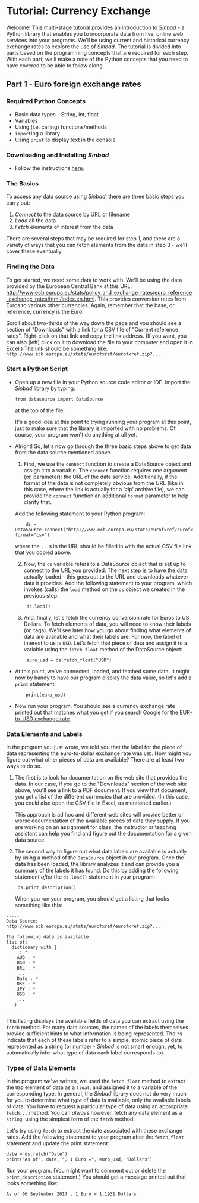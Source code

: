 # Tutorial: Currency Exchange

Welcome! This multi-stage tutorial provides an introduction to *Sinbad* - a Python library that enables you to incorporate data from live, online web services into your programs. We'll be using current and historical currency exchange rates to explore the use of *Sinbad*. The tutorial is divided into parts based on the programming concepts that are required for each step. With each part, we'll make a note of the Python concepts that you need to have covered to be able to follow along.

## Part 1 - Euro foreign exchange rates

### Required Python Concepts

* Basic data types - String, int, float
* Variables
* Using (i.e. calling) functions/methods
* `import`ing a library
* Using `print` to display text in the console

### Downloading and Installing *Sinbad*

* Follow the instructions [here](../install/index.md).

### The Basics

To access any data source using *Sinbad*, there are three basic steps you carry out:

  1. _Connect_ to the data source by URL or filename
  2. _Load_ all the data
  3. _Fetch_ elements of interest from the data

There are several steps that may be required for step 1, and there are a variety of ways that you can fetch elements from the data in step 3 - we'll cover these eventually.

### Finding the Data

To get started, we need some data to work with. We'll be using the data provided by the European Central Bank at this URL: http://www.ecb.europa.eu/stats/policy_and_exchange_rates/euro_reference_exchange_rates/html/index.en.html. This provides conversion rates from Euros to various other currencies. Again, remember that the base, or reference, currency is the Euro.

Scroll about two-thirds of the way down the page and you should see a section of "Downloads" with a link for a CSV file of "Current reference rates". Right-click on that link and copy the link address. (If you want, you can also (left) click on it to download the file to your computer and open it in Excel.) The link should be something like: `http://www.ecb.europa.eu/stats/eurofxref/eurofxref.zip?...`

### Start a Python Script

* Open up a new file in your Python source code editor or IDE. Import the *Sinbad* library by typing:

      from datasource import DataSource
    
  at the top of the file.
  
  It's a good idea at this point to trying running your program at this point, just to make sure that the library is imported with no problems. Of course, your program won't do anything at all yet.

* Alright! So, let's now go through the three basic steps above to get data from the data source mentioned above. 

  1. First, we use the `connect` function to create a DataSource object and assign it to a variable. The `connect` function requires one argument (or, parameter): the URL of the data service. Additionally, if the format of the data is not completely obvious from the URL (like in this case, where the link is actually for a 'zip' archive file), we can provide the `connect` function an additional `format` parameter to help clarify that. 

    Add the following statement to your Python program:
  
          ds = DataSource.connect("http://www.ecb.europa.eu/stats/eurofxref/eurofxref.zip?...", format="csv")

    where the `...`s in the URL should be filled in with the actual CSV file link that you copied above.

  2. Now, the `ds` variable refers to a DataSource object that is set up to connect to the URL you provided. The next step is to have the data actually loaded - this goes out to the URL and downloads whatever data it provides. Add the following statement to your program, which invokes (calls) the `load` method on the `ds` object we created in the previous step:
  
          ds.load()

  3. And, finally, let's fetch the currency conversion rate for Euros to US Dollars. To fetch elements of data, you will need to know their labels (or, tags). We'll see later how you go about finding what elements of data are available and what their labels are. For now, the label of interest to us is `USD`. Let's fetch that piece of data and assign it to a variable using the `fetch_float` method of the DataSource object:
  
          euro_usd = ds.fetch_float("USD")
          
* At this point, we've connected, loaded, and fetched some data. It might now by handy to have our program display the data value, so let's add a `print` statement:

          print(euro_usd)

* Now run your program. You should see a currency exchange rate printed out that matches what you get if you search Google for the [EUR-to-USD exchange rate](https://www.google.com/search?q=euro+to+usd).

### Data Elements and Labels

In the program you just wrote, we told you that the label for the piece of data representing the euro-to-dollar exchange rate was `USD`. How might you figure out what other pieces of data are available? There are at least two ways to do so. 

1. The first is to look for documentation on the web site that provides the data. In our case, if you go to the "Downloads" section of the web site above, you'll see a link to a PDF document. If you view that document, you get a list of the different currencies that are provided. (In this case, you could also open the CSV file in Excel, as mentioned earlier.)

   This approach is ad hoc and different web sites will provide better or worse documentation of the available pieces of data they supply. If you are working on an assignment for class, the instructor or teaching assistant can help you find and figure out the documentation for a given data source.

2. The second way to figure out what data labels are available is actually by using a method of the `DataSource` object in our program. Once the data has been loaded, the library analyzes it and can provide you a summary of the labels it has found. Do this by adding the following statement _after_ the `ds.load()` statement in your program:

        ds.print_description()
       
   When you run your program, you should get a listing that looks something like this: 

````
-----
Data Source: http://www.ecb.europa.eu/stats/eurofxref/eurofxref.zip?...

The following data is available:
list of:
  dictionary with {
     : *
    AUD : *
    BGN : *
    BRL : *
    ...
    Date : *
    DKK : *
    JPY : *
    USD : *
    ...
   }
-----
````

   This listing displays the available fields of data you can extract using the `fetch` method. For many data sources, the names of the labels themselves provide sufficient hints to what information is being represented. The `*`s indicate that each of these labels refer to a simple, atomic piece of data represented as a string (or number - *Sinbad* is not smart enough, yet, to automatically infer what type of data each label corresponds to).


### Types of Data Elements

In the program we've written, we used the `fetch_float` method to extract the `USD` element of data as a `float`, and assigned it to a variable of the corresponding type. In general, the *Sinbad* library does not do very much for you to determine what _type_ of data is available, only the available labels of data. You have to request a particular type of data using an appropriate `fetch...` method. You can _always_ however, fetch any data element as a `string`, using the simplest form of the `fetch` method.

Let's try using `fetch` to extract the date associated with these exchange rates. Add the following statement to your program after the `fetch_float` statement and update the print statement:

    date = ds.fetch("Date")
    print("As of", date, ", 1 Euro =", euro_usd, "Dollars")

Run your program. (You might want to comment out or delete the `print_description` statement.) You should get a message printed out that looks something like:

````
As of 06 September 2017 , 1 Euro = 1.1931 Dollars
````


